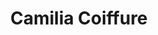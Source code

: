 ---
title: "Camilia Coiffure"
title_fr: "Camilia Coiffure"
order: 11
description: "(Under Redesign) Visual identity, print creations and responsive website created with WordPress."
description_fr: "(En cours de redesign) Identité visuelle, créations print et site web responsive réalisé sous WordPress."
featuredImage: ../../images/development/camilia-coiffure.jpg
url: "http://camilia-coiffure.fr"
tags: ["Branding", "Webdesign", "HTML", "CSS", "PHP", "WordPress"]
tags_fr: ["branding", "webdesign", "html", "css", "php", "wordpress"]
---
